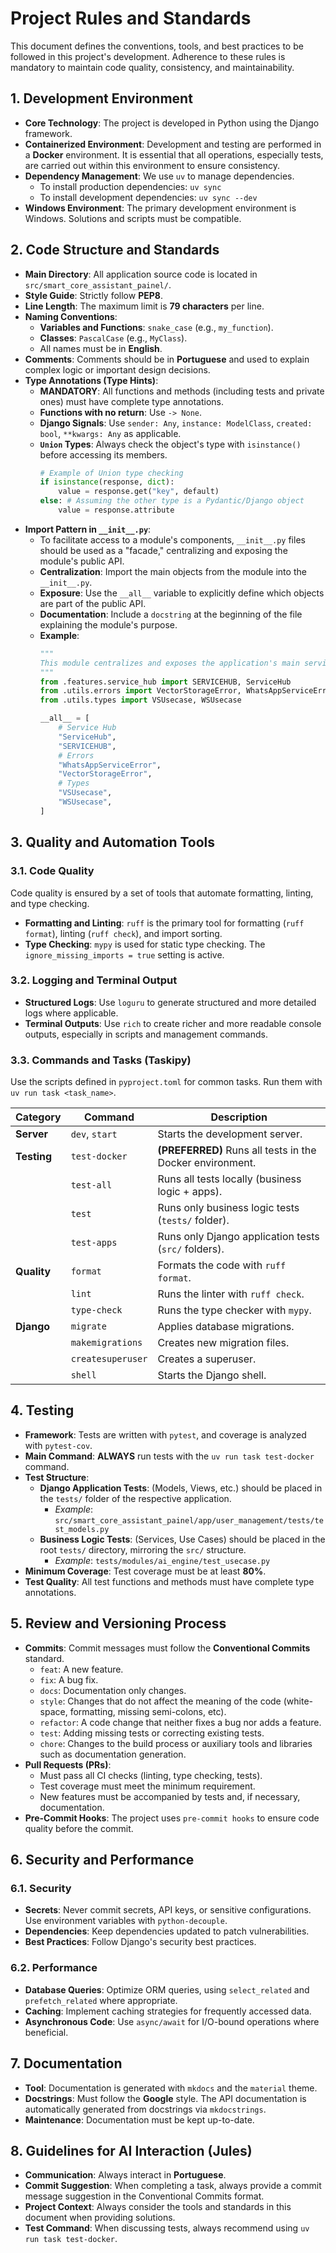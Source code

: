 # Project Rules and Standards

This document defines the conventions, tools, and best practices to be followed in this project's development. Adherence to these rules is mandatory to maintain code quality, consistency, and maintainability.

## 1. Development Environment

- **Core Technology**: The project is developed in Python using the Django framework.
- **Containerized Environment**: Development and testing are performed in a **Docker** environment. It is essential that all operations, especially tests, are carried out within this environment to ensure consistency.
- **Dependency Management**: We use `uv` to manage dependencies.
  - To install production dependencies: `uv sync`
  - To install development dependencies: `uv sync --dev`
- **Windows Environment**: The primary development environment is Windows. Solutions and scripts must be compatible.

## 2. Code Structure and Standards

- **Main Directory**: All application source code is located in `src/smart_core_assistant_painel/`.
- **Style Guide**: Strictly follow **PEP8**.
- **Line Length**: The maximum limit is **79 characters** per line.
- **Naming Conventions**:
  - **Variables and Functions**: `snake_case` (e.g., `my_function`).
  - **Classes**: `PascalCase` (e.g., `MyClass`).
  - All names must be in **English**.
- **Comments**: Comments should be in **Portuguese** and used to explain complex logic or important design decisions.
- **Type Annotations (Type Hints)**:
  - **MANDATORY**: All functions and methods (including tests and private ones) must have complete type annotations.
  - **Functions with no return**: Use `-> None`.
  - **Django Signals**: Use `sender: Any`, `instance: ModelClass`, `created: bool`, `**kwargs: Any` as applicable.
  - **`Union` Types**: Always check the object's type with `isinstance()` before accessing its members.
    ```python
    # Example of Union type checking
    if isinstance(response, dict):
        value = response.get("key", default)
    else: # Assuming the other type is a Pydantic/Django object
        value = response.attribute
    ```
- **Import Pattern in `__init__.py`**:
  - To facilitate access to a module's components, `__init__.py` files should be used as a "facade," centralizing and exposing the module's public API.
  - **Centralization**: Import the main objects from the module into the `__init__.py`.
  - **Exposure**: Use the `__all__` variable to explicitly define which objects are part of the public API.
  - **Documentation**: Include a `docstring` at the beginning of the file explaining the module's purpose.
  - **Example**:
    ```python
    """
    This module centralizes and exposes the application's main services.
    """
    from .features.service_hub import SERVICEHUB, ServiceHub
    from .utils.errors import VectorStorageError, WhatsAppServiceError
    from .utils.types import VSUsecase, WSUsecase

    __all__ = [
        # Service Hub
        "ServiceHub",
        "SERVICEHUB",
        # Errors
        "WhatsAppServiceError",
        "VectorStorageError",
        # Types
        "VSUsecase",
        "WSUsecase",
    ]
    ```

## 3. Quality and Automation Tools

### 3.1. Code Quality
Code quality is ensured by a set of tools that automate formatting, linting, and type checking.

- **Formatting and Linting**: `ruff` is the primary tool for formatting (`ruff format`), linting (`ruff check`), and import sorting.
- **Type Checking**: `mypy` is used for static type checking. The `ignore_missing_imports = true` setting is active.

### 3.2. Logging and Terminal Output
- **Structured Logs**: Use `loguru` to generate structured and more detailed logs where applicable.
- **Terminal Outputs**: Use `rich` to create richer and more readable console outputs, especially in scripts and management commands.

### 3.3. Commands and Tasks (Taskipy)
Use the scripts defined in `pyproject.toml` for common tasks. Run them with `uv run task <task_name>`.

| Category      | Command          | Description                                                    |
|---------------|------------------|----------------------------------------------------------------|
| **Server**    | `dev`, `start`   | Starts the development server.                                 |
| **Testing**   | `test-docker`    | **(PREFERRED)** Runs all tests in the Docker environment.      |
|               | `test-all`       | Runs all tests locally (business logic + apps).                |
|               | `test`           | Runs only business logic tests (`tests/` folder).              |
|               | `test-apps`      | Runs only Django application tests (`src/` folders).           |
| **Quality**   | `format`         | Formats the code with `ruff format`.                           |
|               | `lint`           | Runs the linter with `ruff check`.                             |
|               | `type-check`     | Runs the type checker with `mypy`.                             |
| **Django**    | `migrate`        | Applies database migrations.                                   |
|               | `makemigrations` | Creates new migration files.                                   |
|               | `createsuperuser`| Creates a superuser.                                           |
|               | `shell`          | Starts the Django shell.                                       |

## 4. Testing

- **Framework**: Tests are written with `pytest`, and coverage is analyzed with `pytest-cov`.
- **Main Command**: **ALWAYS** run tests with the `uv run task test-docker` command.
- **Test Structure**:
  - **Django Application Tests**: (Models, Views, etc.) should be placed in the `tests/` folder of the respective application.
    - *Example*: `src/smart_core_assistant_painel/app/user_management/tests/test_models.py`
  - **Business Logic Tests**: (Services, Use Cases) should be placed in the root `tests/` directory, mirroring the `src/` structure.
    - *Example*: `tests/modules/ai_engine/test_usecase.py`
- **Minimum Coverage**: Test coverage must be at least **80%**.
- **Test Quality**: All test functions and methods must have complete type annotations.

## 5. Review and Versioning Process

- **Commits**: Commit messages must follow the **Conventional Commits** standard.
  - `feat`: A new feature.
  - `fix`: A bug fix.
  - `docs`: Documentation only changes.
  - `style`: Changes that do not affect the meaning of the code (white-space, formatting, missing semi-colons, etc).
  - `refactor`: A code change that neither fixes a bug nor adds a feature.
  - `test`: Adding missing tests or correcting existing tests.
  - `chore`: Changes to the build process or auxiliary tools and libraries such as documentation generation.
- **Pull Requests (PRs)**:
  - Must pass all CI checks (linting, type checking, tests).
  - Test coverage must meet the minimum requirement.
  - New features must be accompanied by tests and, if necessary, documentation.
- **Pre-Commit Hooks**: The project uses `pre-commit hooks` to ensure code quality before the commit.

## 6. Security and Performance

### 6.1. Security
- **Secrets**: Never commit secrets, API keys, or sensitive configurations. Use environment variables with `python-decouple`.
- **Dependencies**: Keep dependencies updated to patch vulnerabilities.
- **Best Practices**: Follow Django's security best practices.

### 6.2. Performance
- **Database Queries**: Optimize ORM queries, using `select_related` and `prefetch_related` where appropriate.
- **Caching**: Implement caching strategies for frequently accessed data.
- **Asynchronous Code**: Use `async/await` for I/O-bound operations where beneficial.

## 7. Documentation

- **Tool**: Documentation is generated with `mkdocs` and the `material` theme.
- **Docstrings**: Must follow the **Google** style. The API documentation is automatically generated from docstrings via `mkdocstrings`.
- **Maintenance**: Documentation must be kept up-to-date.

## 8. Guidelines for AI Interaction (Jules)

- **Communication**: Always interact in **Portuguese**.
- **Commit Suggestion**: When completing a task, always provide a commit message suggestion in the Conventional Commits format.
- **Project Context**: Always consider the tools and standards in this document when providing solutions.
- **Test Command**: When discussing tests, always recommend using `uv run task test-docker`.
